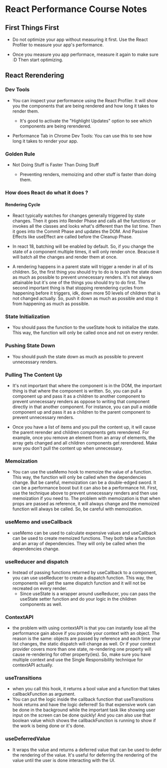 # React Performance Course Notes

## First Things First

- Do not optimize your app without measuring it first. Use the React Profiler to measure your app's performance.

- Once you measure you app performace, measure it again to make sure :D Then start optimizing.

## React Rerendering

### Dev Tools

- You can inspect your performance using the React Profiler. It will show you the components that are being rendered and how long it takes to render them.
    - It's good to activate the "Highlight Updates" option to see which components are being rerendered.

- Performance Tab in Chrome Dev Tools: You can use this to see how long it takes to render your app.

### Golden Rule

- Not Doing Stuff is Faster Than Doing Stuff

  - Preventing renders, memoizing and other stuff is faster than doing them.


### How does React do what it does ? 

#### Rendering Cycle

- React typically watches for changes generally triggered by state changes. Then it goes into Render Phase and calls all the functions or invokes all the classes and looks what's different than the list time. Then it goes into the Commit Phase and updates the DOM. And Passive Effects like useEffect are called before the Cleanup Phase.


- In react 18, batching will be enabled by default. So, if you change the state of a component multiple times, it will only render once. Beacuse it will batch all the changes and render them at once.

- A rendering happens in a parent state will trigger a render in all of its children. So, the first thing you should try to do is to push the state down as much as possible to prevent unnecessary renders. It's not always attainable but it's one of the things you should try to do first. The second important thing is that stopping rerendering cycles from happening before it triggers, idk, down more 50 levels of children that is not changed actually. So, push it down as much as possible and stop it from happening as much as possible.


### State Initialization

- You should pass the function to the useState hook to initialize the state. This way, the function will only be called once and not on every render.


### Pushing State Down

- You should push the state down as much as possible to prevent unnecessary renders. 

### Pulling The Content Up

- It's not important that where the component is in the DOM, the important thing is that where the component is written. So, you can pull a component up and pass it as a children to another component to prevent unnecessary renders as oppose to writing that component directly in that another component. For instance, you can pull a middle component up and pass it as a children to the parent component to prevent unnecessary renders.

- Once you have a list of items and you pull the content up, it will cause the parent rerender and children components gets rerendered. For example, once you remove an element from an array of elements, the array gets changed and all children components get rerendered. Make sure you don't pull the content up when unnecessary.

### Memoization

- You can use the useMemo hook to memoize the value of a function. This way, the function will only be called when the dependencies change. But be careful, memoization can be a double-edged sword. It can be a performance boost but it can also be a performance hit. First, use the technique above to prevent unnecessary renders and then use memoization if you need to. The problem with memoization is that when props are passed as reference, it will always change and the memoized function will always be called. So, be careful with memoization.

### useMemo and useCallback

- useMemo can be used to calculate expensive values and useCallback can be used to create memoized functions. They both take a function and an array of dependencies. They will only be called when the dependencies change.

### useReducer and dispatch

- Instead of passing functions returned by useCallback to a component, you can use useReducer to create a dispatch function. This way, the components will get the same dispatch function and it will not be recreated on every render.
  - Since useState is a wrapper around useReducer, you can pass the useState setter function and do your logic in the children components as well.

### ContextAPI

- the problem with using contextAPI is that you can instantly lose all the performance gain above if you provide your context with an object. The reason is the same: objects are passed by reference and each time your list changes, the static dispatch will change as well. Or if your context provider covers more than one state, re-rendering one property will cause re-rendering for other property(ies). So, make sure you have multiple context and use the Single Responsibility technique for contextAPI actually.

### useTransitions

- when you call this hook, it returns a bool value and a function that takes callbackFunction as argument.
- You can put the logic inside the callback function that useTransitions hook returns and have the logic deferred! So that expensive work can be done in the background while the important task like showing user input on the screen can be done quickly! And you can also use that boolean value which shows the callbackFunction is running to show if the work is being done or it's done.


### useDeferredValue

- It wraps the value and returns a deferred value that can be used to defer the rendering of the value. It's useful for deferring the rendering of the value until the user is done interacting with the UI.